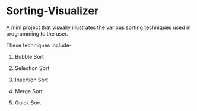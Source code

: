 # Sorting-Visualizer
A mini project that visually illustrates the various sorting techniques used in programming to the user.

These techniques include-

1. Bubble Sort

2. Selection Sort

3. Insertion Sort

4. Merge Sort

5. Quick Sort
